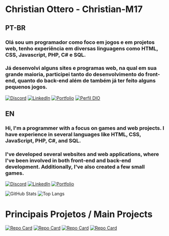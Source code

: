 # Christian Ottero - Christian-M17

## PT-BR

### Olá sou um programador como foco em jogos e em projetos web, tenho experiência em diversas linguagens como HTML, CSS, Javascript, PHP, C# e SQL.

### Já desenvolvi alguns sites e programas web, na qual em sua grande maioria, participei tanto do desenvolvimento do front-end, quanto do back-end além de também já ter feito alguns pequenos jogos.
[![Discord](https://img.shields.io/badge/Discord-7289DA?style=for-the-badge&logo=discord&logoColor=white)](https://discord.com/channels/@the_masterm/)
[![LinkedIn](https://img.shields.io/badge/LinkedIn-0077B5?style=for-the-badge&logo=linkedin&logoColor=white)](https://www.linkedin.com/in/christian-ottero-marques-8608b8231/)
[![Portfolio](https://img.shields.io/badge/Portfolio-FF5722?style=for-the-badge&logo=todoist&logoColor=white)](https://christianottero.com)
[![Perfil DIO](https://img.shields.io/badge/-Meu%20Perfil%20na%20DIO-000?style=for-the-badge)](https://www.dio.me/users/christianotteromarques)

## EN

### Hi, I'm a programmer with a focus on games and web projects. I have experience in several languages like HTML, CSS, JavaScript, PHP, C#, and SQL.

### I've developed several websites and web applications, where I've been involved in both front-end and back-end development. Additionally, I've also created a few small games.

[![Discord](https://img.shields.io/badge/Discord-7289DA?style=for-the-badge&logo=discord&logoColor=white)](https://discord.com/channels/@the_masterm/)
[![LinkedIn](https://img.shields.io/badge/LinkedIn-0077B5?style=for-the-badge&logo=linkedin&logoColor=white)](https://www.linkedin.com/in/christian-ottero-marques-8608b8231/)
[![Portfolio](https://img.shields.io/badge/Portfolio-FF5722?style=for-the-badge&logo=todoist&logoColor=white)](https://christianottero.com)

![GitHub Stats](https://github-readme-stats.vercel.app/api?username=Christian-M17&theme=transparent&bg_color=000&border_color=30A3DC&show_icons=true&icon_color=30A3DC&title_color=E94D5F&text_color=FFF)
![Top Langs](https://github-readme-stats-git-masterrstaa-rickstaa.vercel.app/api/top-langs/?username=Christian-M17&bg_color=000&border_color=30A3DC&title_color=E94D5F&text_color=FFF)


# Principais Projetos / Main Projects

[![Repo Card](https://github-readme-stats.vercel.app/api/pin/?username=Christian-M17&repo=PIT-SoftwareClinico&bg_color=000&border_color=30A3DC&show_icons=true&icon_color=30A3DC&title_color=E94D5F&text_color=FFF)](https://github.com/Christian-M17/PIT-SoftwareClinico) 
[![Repo Card](https://github-readme-stats.vercel.app/api/pin/?username=Christian-M17&repo=Projeto-Instagram&bg_color=000&border_color=30A3DC&show_icons=true&icon_color=30A3DC&title_color=E94D5F&text_color=FFF)](https://github.com/Christian-M17/Projeto-Instagram)
[![Repo Card](https://github-readme-stats.vercel.app/api/pin/?username=Christian-M17&repo=Portfolio&bg_color=000&border_color=30A3DC&show_icons=true&icon_color=30A3DC&title_color=E94D5F&text_color=FFF)](https://github.com/Christian-M17/Portfolio)
[![Repo Card](https://github-readme-stats.vercel.app/api/pin/?username=Christian-M17&repo=FirstPerson-Movement-Unity3D&bg_color=000&border_color=30A3DC&show_icons=true&icon_color=30A3DC&title_color=E94D5F&text_color=FFF)](https://github.com/Christian-M17/FirstPerson-Movement-Unity3D)


